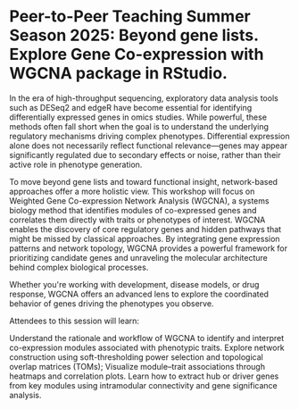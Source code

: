 # Peer-to-Peer Teaching Summer Season 2025: Beyond gene lists. Explore Gene Co-expression with WGCNA package in RStudio.
In the era of high-throughput sequencing, exploratory data analysis tools such as DESeq2 and edgeR have become essential for identifying differentially expressed genes in omics studies. While powerful, these methods often fall short when the goal is to understand the underlying regulatory mechanisms driving complex phenotypes. Differential expression alone does not necessarily reflect functional relevance—genes may appear significantly regulated due to secondary effects or noise, rather than their active role in phenotype generation.

To move beyond gene lists and toward functional insight, network-based approaches offer a more holistic view. This workshop will focus on Weighted Gene Co-expression Network Analysis (WGCNA), a systems biology method that identifies modules of co-expressed genes and correlates them directly with traits or phenotypes of interest. WGCNA enables the discovery of core regulatory genes and hidden pathways that might be missed by classical approaches. By integrating gene expression patterns and network topology, WGCNA provides a powerful framework for prioritizing candidate genes and unraveling the molecular architecture behind complex biological processes.

Whether you're working with development, disease models, or drug response, WGCNA offers an advanced lens to explore the coordinated behavior of genes driving the phenotypes you observe.

Attendees to this session will learn:

Understand the rationale and workflow of WGCNA to identify and interpret co-expression modules associated with phenotypic traits.
Explore network construction using soft-thresholding power selection and topological overlap matrices (TOMs);
Visualize module–trait associations through heatmaps and correlation plots.
Learn how to extract hub or driver genes from key modules using intramodular connectivity and gene significance analysis.

